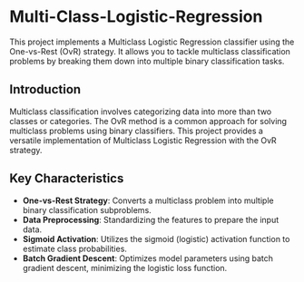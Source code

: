 # Multi-Class-Logistic-Regression


This project implements a Multiclass Logistic Regression classifier using the One-vs-Rest (OvR) strategy. It allows you to tackle multiclass classification problems by breaking them down into multiple binary classification tasks.

## Introduction

Multiclass classification involves categorizing data into more than two classes or categories. The OvR method is a common approach for solving multiclass problems using binary classifiers. This project provides a versatile implementation of Multiclass Logistic Regression with the OvR strategy.

## Key Characteristics

- **One-vs-Rest Strategy**: Converts a multiclass problem into multiple binary classification subproblems.
- **Data Preprocessing**: Standardizing the features to prepare the input data.
- **Sigmoid Activation**: Utilizes the sigmoid (logistic) activation function to estimate class probabilities.
- **Batch Gradient Descent**: Optimizes model parameters using batch gradient descent, minimizing the logistic loss function.
